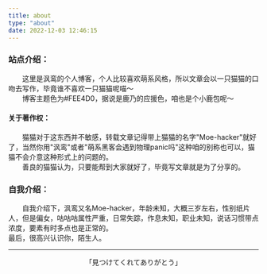 ```yaml
---
title: about 
type: "about" 
date: 2022-12-03 12:46:15 
---
```

<style>
.sj{ text-indent:2em}
</style>
### 站点介绍：
<div class="sj">这里是沨鸾的个人博客，个人比较喜欢萌系风格，所以文章会以一只猫猫的口吻去写作，毕竟谁不喜欢一只猫猫呢喵～</div>
<div class="sj">博客主题色为#FEE4D0，据说是鹿乃的应援色，咱也是个小鹿包呢～</div>

#### 关于著作权：
<div class="sj">猫猫对于这东西并不敏感，转载文章记得带上猫猫的名字"Moe-hacker"就好了，当然你用"沨鸾"或者"萌系黑客会遇到物理panic吗"这种咱的别称也可以，猫猫不会介意这种形式上的问题的。</div>
<div class="sj">善良的猫猫认为，只要能帮到大家就好了，毕竟写文章就是为了分享的。</div>

### 自我介绍：
<div class="sj">自我介绍下，沨鸾又名Moe-hacker，年龄未知，大概三岁左右，性别纸片人，但是偏女，咕咕咕属性严重，日常失踪，作息未知，职业未知，说话习惯带点浓度，要素有时多点也是正常的。</div>
最后，很高兴认识你，陌生人。

-----------

<p align="center">「見つけてくれてありがとう」</p>
